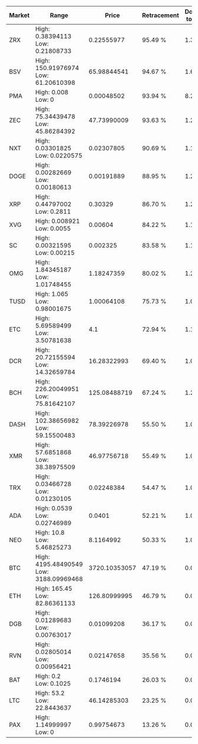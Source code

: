 | Market | Range | Price| Retracement | Doubles to 50% |
| --- | --- | --- | --- | --- |
| ZRX | High: 0.38394113<br />Low: 0.21808733 | 0.22555977 | 95.49 % | 1.33 |
| BSV | High: 150.91976974<br />Low: 61.20610398 | 65.98844541 | 94.67 % | 1.61 |
| PMA | High: 0.008<br />Low: 0 | 0.00048502 | 93.94 % | 8.25 |
| ZEC | High: 75.34439478<br />Low: 45.86284392 | 47.73990009 | 93.63 % | 1.27 |
| NXT | High: 0.03301825<br />Low: 0.0220575 | 0.02307805 | 90.69 % | 1.19 |
| DOGE | High: 0.00282669<br />Low: 0.00180613 | 0.00191889 | 88.95 % | 1.21 |
| XRP | High: 0.44797002<br />Low: 0.2811 | 0.30329 | 86.70 % | 1.20 |
| XVG | High: 0.008921<br />Low: 0.0055 | 0.00604 | 84.22 % | 1.19 |
| SC | High: 0.00321595<br />Low: 0.00215 | 0.002325 | 83.58 % | 1.15 |
| OMG | High: 1.84345187<br />Low: 1.01748455 | 1.18247359 | 80.02 % | 1.21 |
| TUSD | High: 1.065<br />Low: 0.98001675 | 1.00064108 | 75.73 % | 1.02 |
| ETC | High: 5.69589499<br />Low: 3.50781638 | 4.1 | 72.94 % | 1.12 |
| DCR | High: 20.72155594<br />Low: 14.32659784 | 16.28322993 | 69.40 % | 1.08 |
| BCH | High: 226.20049951<br />Low: 75.81642107 | 125.08488719 | 67.24 % | 1.21 |
| DASH | High: 102.38656982<br />Low: 59.15500483 | 78.39226978 | 55.50 % | 1.03 |
| XMR | High: 57.6851868<br />Low: 38.38975509 | 46.97756718 | 55.49 % | 1.02 |
| TRX | High: 0.03466728<br />Low: 0.01230105 | 0.02248384 | 54.47 % | 1.04 |
| ADA | High: 0.0539<br />Low: 0.02746989 | 0.0401 | 52.21 % | 1.01 |
| NEO | High: 10.8<br />Low: 5.46825273 | 8.1164992 | 50.33 % | 1.00 |
| BTC | High: 4195.48490549<br />Low: 3188.09969468 | 3720.10353057 | 47.19 % | 0.00 |
| ETH | High: 165.45<br />Low: 82.86361133 | 126.80999995 | 46.79 % | 0.00 |
| DGB | High: 0.01289683<br />Low: 0.00763017 | 0.01099208 | 36.17 % | 0.00 |
| RVN | High: 0.02805014<br />Low: 0.00956421 | 0.02147658 | 35.56 % | 0.00 |
| BAT | High: 0.2<br />Low: 0.1025 | 0.1746194 | 26.03 % | 0.00 |
| LTC | High: 53.2<br />Low: 22.8443637 | 46.14285303 | 23.25 % | 0.00 |
| PAX | High: 1.14999997<br />Low: 0 | 0.99754673 | 13.26 % | 0.00 |
